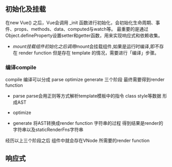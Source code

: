 ## 初始化及挂载 
在new Vue() 之后，Vue会调用 _init 函数进行初始化，会初始化生命周期、事件、props、methods、data、computed与watch等。
最重要的是通过Object.defineProperty设置setter和getter函数，用来实现响应式和依赖收集。

- $mount挂载组件
初始化之后调用$mount会挂载组件,如果是运行时编译,即不存在 render function 但是存在 template 的情况，需要进行「编译」步骤。

### 编译compile

compile 编译可以分成 parse optimize generate 三个阶段 最终需要得到render function

- parse 
parse会用正则等方式解析template模板中的指令 class style等数据 形成AST

- optimize
- generate
将AST转换成render  function 字符串的过程 得到结果是render的字符串以及staticRenderFns字符串

经历以上三个阶段之后 组件中就会存在VNode 所需要的render function


## 响应式

